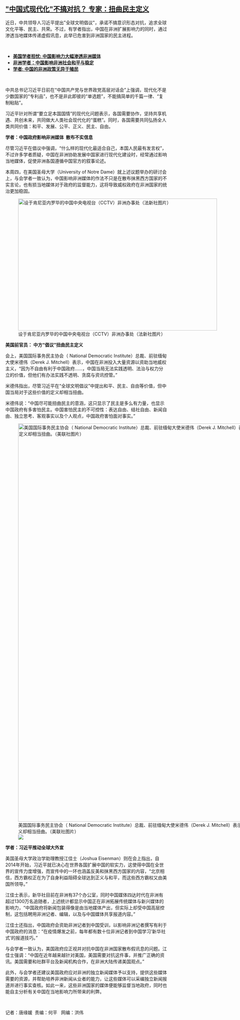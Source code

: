 <!--1678999620000-->
["中国式现代化"不搞对抗？  专家：扭曲民主定义](https://www.rfa.org/mandarin/yataibaodao/junshiwaijiao/tj-03162023103310.html)
------

<p>近日，中共领导人习近平提出"全球文明倡议"，承诺不搞意识形态对抗，追求全球文化平等、民主、共荣。不过，有学者指出，中国在非洲扩展影响力的同时，通过渗透当地媒体传递虚假讯息，此举已危害到非洲国家的民主进程。</p><p><span class="result-title"> </span></p><ul><li><a href="https://www.rfa.org/mandarin/yataibaodao/junshiwaijiao/tj-01192023123639.html"><strong>美国学者担忧: 中国影响力大幅渗透非洲媒体</strong></a></li><li><span class="result-title"><a class="state-published" href="https://www.rfa.org/mandarin/yataibaodao/junshiwaijiao/bx-10212022095312.html"><strong>非洲学者：中国影响非洲社会和平与稳定</strong></a></span></li><li><span class="result-title"><a href="https://www.rfa.org/mandarin/yataibaodao/junshiwaijiao/bx-09292020133529.html"><strong>学者: 中国的非洲政策无异于殖民</strong></a></span></li></ul><p><span class="result-title"> </span></p><p><span style="font-weight: 400;">中共总书记习近平日前在“中国共产党与世界政党高层对话会”上强调，现代化不是少数国家的“专利品”，也不是非此即彼的“单选题”，不能搞简单的千篇一律、“复制粘贴”。</span></p><p><span style="font-weight: 400;">习近平针对所谓“要立足本国国情”的现代化问题表示，各国需要协作，坚持共享机遇、共创未来，共同做大人类社会现代化的“蛋糕”。同时，各国需要共同弘扬全人类共同价值：和平、发展、公平、正义、民主、自由。</span></p><p><b>学者：中国政府影响非洲媒体  散布不实信息</b></p><p><span style="font-weight: 400;">尽管习近平在倡议中强调，“什么样的现代化最适合自己，本国人民最有发言权”，不过许多学者质疑，中国在非洲协助发展中国家进行现代化建设时，经常通过影响当地媒体，促使非洲各国遵循中国官方的叙事论述。</span></p><p><span style="font-weight: 400;">本周四，在美国圣母大学（University of Notre Dame）就上述议题举办的研讨会上，与会学者一致认为，中国影响非洲媒体的作法不只是在散布抹黑西方国家的不实言论，也有损当地媒体对于政府的监督能力，这将导致威权政府在非洲国家的统治更加稳固。</span></p><p><span style="font-weight: 400;"><figure class="image-richtext image-inline captioned" style="width:620px;"><img alt="设于肯尼亚内罗毕的中国中央电视台（CCTV）非洲办事处（法新社图片）" height="412" src="https://www.rfa.org/mandarin/yataibaodao/junshiwaijiao/tj-03162023103310.html/tj0316.jpg/@@images/67de0030-b0d5-444c-b556-f34e302845a4.jpeg" title="tj0316.jpg" width="620"/><figcaption class="image-caption">设于肯尼亚内罗毕的中国中央电视台（CCTV）非洲办事处（法新社图片）</figcaption><small></small></figure></span></p><p><b>美国前官员： 中方“倡议”扭曲民主定义</b></p><p><span style="font-weight: 400;">会上，美国国际事务民主协会（ National Democratic Institute）总裁、前驻缅甸大使米德伟（Derek J. Mitchell）表示，中国在非洲投入大量资源以资助当地威权主义，</span><span style="font-weight: 400;">“因为不自由有利于中国政府……，中国当局无法实践透明、法治与权力分立的价值，但他们有办法实践不透明、贪腐与资讯控管。”</span></p><p><span style="font-weight: 400;">米德伟指出，尽管习近平在“全球文明倡议”中提出和平、民主、自由等价值，但中国当局对于这些价值的定义却相当扭曲。</span></p><p><span style="font-weight: 400;">米德伟说：</span><span style="font-weight: 400;">“中国尽可能扭曲民主的意涵，这只显示了民主是多么有力量，也显示中国政府有多害怕民主。中国害怕民主的不可控性：表达自由、结社自由、新闻自由、独立思考、客观事实以及个人观点，中国政府害怕面对事实。”</span></p><p><span style="font-weight: 400;"><figure class="image-richtext image-inline captioned" style="width:1296px;"><img alt='美国国际事务民主协会（ National Democratic Institute）总裁、前驻缅甸大使米德伟（Derek J. Mitchell）表示，尽管习近平在"全球文明倡议"中提出和平、民主、自由等价值，但中国当局对于这些价值的定义却相当扭曲。（美联社图片）' height="1243" src="https://www.rfa.org/mandarin/yataibaodao/junshiwaijiao/tj-03162023103310.html/ap120517020216.jpg/@@images/4d65ee73-a3b3-4ddc-9188-e97372d72fbd.jpeg" title="AP120517020216.jpg" width="1296"/><figcaption class="image-caption">美国国际事务民主协会（ National Democratic Institute）总裁、前驻缅甸大使米德伟（Derek J. Mitchell）表示，尽管习近平在"全球文明倡议"中提出和平、民主、自由等价值，但中国当局对于这些价值的定义却相当扭曲。（美联社图片）</figcaption><small></small><div id="zoomattribute"><a data-caption='美国国际事务民主协会（ National Democratic Institute）总裁、前驻缅甸大使米德伟（Derek J. Mitchell）表示，尽管习近平在"全球文明倡议"中提出和平、民主、自由等价值，但中国当局对于这些价值的定义却相当扭曲。（美联社图片）' data-fancybox="" href="https://www.rfa.org/mandarin/yataibaodao/junshiwaijiao/tj-03162023103310.html/ap120517020216.jpg" id="single_image" title='美国国际事务民主协会（ National Democratic Institute）总裁、前驻缅甸大使米德伟（Derek J. Mitchell）表示，尽管习近平在"全球文明倡议"中提出和平、民主、自由等价值，但中国当局对于这些价值的定义却相当扭曲。（美联社图片）'><img src="/++plone++rfa-resources/img/icon-zoom.png"/></a></div></figure></span></p><p><b>学者：习近平推动全球大外宣</b></p><p><span style="font-weight: 400;">美国圣母大学政治学助理教授江佳士（Joshua Eisenman）则在会上指出，自2014年开始，习近平就已决心在世界各国扩展中国的软实力，这使得中国在全世界的宣传力度增强，而宣传中的一环也涵盖反美和抹黑西方国家的内容，</span><span style="font-weight: 400;">“北京相信，西方霸权正在为了自身利益阻碍全球达到正义与和平，而这些西方霸权又由美国所领导。”</span></p><p><span style="font-weight: 400;">江佳士表示，新华社目前在非洲有37个办公室，同时中国媒体四达时代在非洲有超过1300万名追随者，上述统计都显示中国正在非洲拓展传统媒体与新兴媒体的影响力，</span><span style="font-weight: 400;">“中国政府将新闻包装得像是由当地媒体产出，但实际上却受中国高层控制，这包括聘用非洲记者、编辑，以及与中国媒体共享报道内容。”</span></p><p><span style="font-weight: 400;">江佳士还指出，中国政府会资助非洲记者到中国受训，以影响非洲记者撰写有利于中国政府的消息：“在疫情爆发之前，每年都有数十位非洲记者到中国学习’新华社式’的报道技巧。”</span></p><p><span style="font-weight: 400;">与会学者一致认为，美国政府应正视并对抗中国在非洲国家散布假讯息的问题。江佳士强调：</span><span style="font-weight: 400;">“中国在近年越来越针对美国，美国需要对抗这件事，并推广正确的资讯。美国需要和社群平台及新闻机构合作，在非洲大陆传递美国观点。”</span></p><p><span style="font-weight: 400;">此外，与会学者还建议美国政府应对非洲的独立新闻媒体予以支持，提供这些媒体需要的资源，并帮助培养非洲新闻从业者的能力，让这些媒体可以采编独立新闻报道并进行事实查核。如此一来，这些非洲国家的媒体便能够监督当地政府，同时也能自主分析有关中国在当地影响力所带来的利弊。</span></p><p><span class="result-title"> </span></p><p><span style="font-weight: 400;">记者：唐缘媛  责编：何平   网编：洪伟</span></p>
